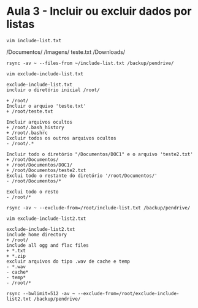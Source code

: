 # Aula 3 - Incluir ou excluir dados por listas

```shell
vim include-list.txt
```

/Documentos/
/Imagens/
teste.txt
/Downloads/

```shell
rsync -av ~ --files-from ~/include-list.txt /backup/pendrive/
```

```shell
vim exclude-include-list.txt
```

```shell
exclude-include-list.txt
incluir o diretório inicial /root/

+ /root/
Incluir o arquivo 'teste.txt'
+ /root/teste.txt

Incluir arquivos ocultos
+ /root/.bash_history
+ /root/.bashrc
Excluir todos os outros arquivos ocultos
- /root/.*

Incluir todo o diretório "/Documentos/DOC1" e o arquivo 'teste2.txt'
+ /root/Documentos/
+ /root/Documentos/DOC1/
+ /root/Documentos/teste2.txt
Exclui todo o restante do diretório '/root/Documentos/'
- /root/Documentos/*

Exclui todo o resto
- /root/*
```
```shell
rsync -av ~ --exclude-from=/root/include-list.txt /backup/pendrive/
```
 
```shell
vim exclude-include-list2.txt
```

```shell
exclude-include-list2.txt
include home directory
+ /root/
include all ogg and flac files
+ *.txt
+ *.zip
excluir arquivos do tipo .wav de cache e temp
- *.wav
- cache*
- temp*
- /root/*
```

```shell
rsync --bwlimit=512 -av ~ --exclude-from=/root/exclude-include-list2.txt /backup/pendrive/
```

